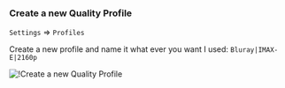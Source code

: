 ### Create a new Quality Profile

`Settings` => `Profiles`

Create a new profile and name it what ever you want I used: `Bluray|IMAX-E|2160p`

![!Create a new Quality Profile](/SQP/images/5-newqp.png)
